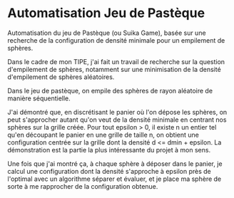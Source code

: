# Automatisation Jeu de Pastèque
Automatisation du jeu de Pastèque (ou Suika Game), basée sur une recherche de la configuration de densité minimale pour un empilement de sphères.

Dans le cadre de mon TIPE, j'ai fait un travail de recherche sur la question d'empilement de sphères, notamment sur une minimisation de la densité d'empilement de sphères aléatoires.

Dans le jeu de pastèque, on empile des sphères de rayon aléatoire de manière séquentielle.

J'ai démontré que, en discrétisant le panier où l'on dépose les sphères, on peut s'approcher autant qu'on veut de la densité minimale en centrant nos sphères sur la grille créée.
Pour tout epsilon > 0, il existe n un entier tel qu'en découpant le panier en une grille de taille n, on obtient une configuration centrée sur la grille dont la densité d <= dmin + epsilon.
La démonstration est la partie la plus intéressante du projet à mon sens.

Une fois que j'ai montré ça, à chaque sphère à déposer dans le panier, je calcul une configuration dont la densité s'approche à epsilon près de l'optimal avec un algorithme séparer et évaluer, et je place ma  sphère de sorte à me rapprocher de la configuration obtenue.
